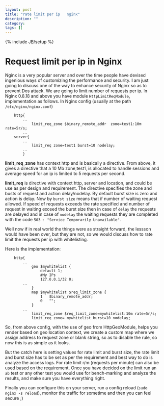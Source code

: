 ```yaml
---
layout: post
title: "rate limit per ip   nginx"
description: ""
category: 
tags: []
---
```


{% include JB/setup %}

Request limit per ip in Nginx
=============================

Nginx is a very popular server and over the time people have devised ingenious ways of customizing the performance and security. I am just going to discuss one of the way to enhance security of Nginx so as to prevent Dos attack. We are going to limit number of requests per ip.
In Nginx 0.8.18 and above you have module `HttpLimitReqModule`, implementation as follows.
In Nginx config (usually at the path `/etc/nginx/nginx.conf`)
```
	http{
		..
			limit_req_zone $binary_remote_addr  zone=test1:10m   rate=5r/s;
		..
	server{
		..
			limit_req zone=test1 burst=10 nodelay;
		..
		}
```

**limit_req_zone** has context http and is basically a directive. From above, it gives a directive that a 10 Mb zone,test1, is allocated to handle sessions and average speed for an ip is limited to 5 requests per second.

**limit_req** is directive with context http, server and location, and could be use as per design and requirement. The directive specifies the zone and busts of request and action delay/nodelay. By default burst size is zero and action is delay. Now by `burst size` means that if number of waiting request allowed. If speed of requests exceeds the rate specified and number of request in waiting exceed the burst size then in case of `delay` the requests are delayed and in case of `nodelay` the waiting requests they are completed with the code `503 : "Service Temporarily Unavailable"`.

Well now if in real world the things were as straight forward, the lessson would have been over, but they are not, so we would discuss how to rate limit the requests per ip with whitelisting.

Here is the implementation:
```
	http{
		..
			geo $mywhitelist {
				default 1;
				#My IPs
				127.0.0.1/32 0;
		..
			}
			map $mywhitelist $req_limit_zone {
				1   $binary_remote_addr;
				0   "";
			}
		..
			limit_req_zone $req_limit_zone=mywhitelist:10m rate=5r/s;
			limit_req zone= mywhitelist burst=10 nodelay;
```

So, from above config, with the use of geo from HttpGeoModule, helps you render based on geo location context, we create a custom map where we assign address to request zone or blank string, so as to disable the rule, so now this is as simple as it looks.

But the catch here is setting values for rate limit and burst size, the rate limit and burst size has to be set as per the requirement and best way to do is analyze the access logs. For rate limit r/m (requests per minute) can also be used based on the requirement. Once you have decided on the limit run an `ab` test or any other test you would use for bench-marking and analyze the results, and make sure you have everything right.

Finally you can configure this on your server, run a config reload (`sudo nginx -s reload`), monitor the traffic for sometime and then you can feel secure ;)
